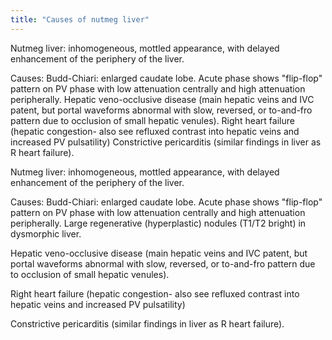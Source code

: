 ```yaml
---
title: "Causes of nutmeg liver"
---
```

Nutmeg liver: inhomogeneous, mottled appearance, with delayed enhancement of the periphery of the liver.

Causes:
Budd-Chiari: enlarged caudate lobe. Acute phase shows &quot;flip-flop&quot; pattern on PV phase with low attenuation centrally and high attenuation peripherally.
Hepatic veno-occlusive disease (main hepatic veins and IVC patent, but portal waveforms abnormal with slow, reversed, or to-and-fro pattern due to occlusion of small hepatic venules).
Right heart failure (hepatic congestion- also see refluxed contrast into hepatic veins and increased PV pulsatility)
Constrictive pericarditis (similar findings in liver as R heart failure).

Nutmeg liver: inhomogeneous, mottled appearance, with delayed enhancement of the periphery of the liver.

Causes:
Budd-Chiari: enlarged caudate lobe. Acute phase shows &quot;flip-flop&quot; pattern on PV phase with low attenuation centrally and high attenuation peripherally. Large regenerative (hyperplastic) nodules (T1/T2 bright) in dysmorphic liver.

Hepatic veno-occlusive disease (main hepatic veins and IVC patent, but portal waveforms abnormal with slow, reversed, or to-and-fro pattern due to occlusion of small hepatic venules).

Right heart failure (hepatic congestion- also see refluxed contrast into hepatic veins and increased PV pulsatility)

Constrictive pericarditis (similar findings in liver as R heart failure).

